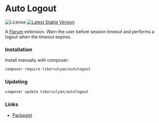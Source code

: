 # Auto Logout

![License](https://img.shields.io/badge/license-MIT-blue.svg) [![Latest Stable Version](https://img.shields.io/packagist/v/tiborsulyan/autologout.svg)](https://packagist.org/packages/tiborsulyan/autologout)

A [Flarum](http://flarum.org) extension. Warn the user before session timeout and performs a logout when the timeout expires.

### Installation

Install manually with composer:

```sh
composer require tiborsulyan/autologout
```

### Updating

```sh
composer update tiborsulyan/autologout
```

### Links

- [Packagist](https://packagist.org/packages/tiborsulyan/autologout)
